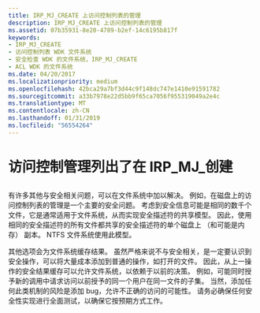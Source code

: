 ```yaml
---
title: IRP_MJ_CREATE 上访问控制列表的管理
description: IRP_MJ_CREATE 上访问控制列表的管理
ms.assetid: 07b35931-8e20-4789-b2ef-14c6195b817f
keywords:
- IRP_MJ_CREATE
- 访问控制列表 WDK 文件系统
- 安全检查 WDK 的文件系统，IRP_MJ_CREATE
- ACL WDK 的文件系统
ms.date: 04/20/2017
ms.localizationpriority: medium
ms.openlocfilehash: 42bca29a7bf3d44c9f148dc747e1410e91591782
ms.sourcegitcommit: a33b7978e22d5bb9f65ca7056f955319049a2e4c
ms.translationtype: MT
ms.contentlocale: zh-CN
ms.lasthandoff: 01/31/2019
ms.locfileid: "56554264"
---
```

# <a name="management-of-access-control-lists-on-irpmjcreate"></a>访问控制管理列出了在 IRP\_MJ\_创建


## <span id="ddk_management_of_access_control_lists_on_irp_mj_create_if"></span><span id="DDK_MANAGEMENT_OF_ACCESS_CONTROL_LISTS_ON_IRP_MJ_CREATE_IF"></span>


有许多其他与安全相关问题，可以在文件系统中加以解决。 例如，在磁盘上的访问控制列表的管理是一个主要的安全问题。 考虑到安全信息可能是相同的数千个文件，它是通常适用于文件系统，从而实现安全描述符的共享模型。 因此，使用相同的安全描述符的所有文件都共享的安全描述符的单个磁盘上 （和可能是内存） 副本。 NTFS 文件系统使用此模型。

其他选项会为文件系统缓存结果。 虽然严格来说不与安全相关，是一定要认识到安全操作，可以将大量成本添加到普通的操作，如打开的文件。 因此，从上一操作的安全结果缓存可以允许文件系统，以依赖于以前的决策。 例如，可能同时授予新的调用中请求访问以前授予的同一个用户在同一文件的子集。 当然，添加任何此类机制的风险是添加 bug，允许不正确的访问的可能性。 请务必确保任何安全性实现进行全面测试，以确保它按预期方式工作。

 

 




